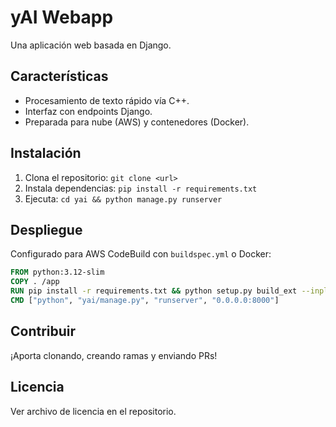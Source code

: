 # yAI Webapp

Una aplicación web basada en Django.

## Características
- Procesamiento de texto rápido vía C++.
- Interfaz con endpoints Django.
- Preparada para nube (AWS) y contenedores (Docker).

## Instalación
1. Clona el repositorio: `git clone <url>`
2. Instala dependencias: `pip install -r requirements.txt`
3. Ejecuta: `cd yai && python manage.py runserver`

## Despliegue
Configurado para AWS CodeBuild con `buildspec.yml` o Docker:
```dockerfile
FROM python:3.12-slim
COPY . /app
RUN pip install -r requirements.txt && python setup.py build_ext --inplace
CMD ["python", "yai/manage.py", "runserver", "0.0.0.0:8000"]
```

## Contribuir
¡Aporta clonando, creando ramas y enviando PRs!

## Licencia
Ver archivo de licencia en el repositorio.
